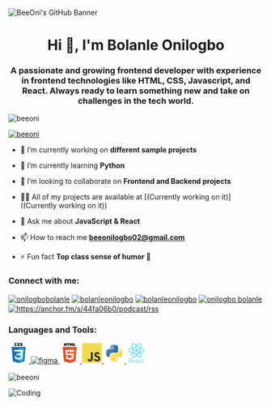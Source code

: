 ![BeeOni's GitHub Banner](https://www.canva.com/design/DAF-ohBrPt0/1a2N03gxr-OGlLUqNszf6A/view)    
<h1 align="center">Hi 👋, I'm Bolanle Onilogbo</h1>
<h3 align="center">A passionate and growing frontend developer with experience in frontend technologies like HTML, CSS, Javascript, and React. Always ready to learn something new and take on challenges in the tech world.</h3>

<p align="left"> <img src="https://komarev.com/ghpvc/?username=beeoni&label=Profile%20views&color=0e75b6&style=flat" alt="beeoni" /> </p>

<p align="left"> <a href="https://github.com/ryo-ma/github-profile-trophy"><img src="https://github-profile-trophy.vercel.app/?username=beeoni" alt="beeoni" /></a> </p>

- 🔭 I’m currently working on **different sample projects**

- 🌱 I’m currently learning **Python**

- 👯 I’m looking to collaborate on **Frontend and Backend projects**

- 👨‍💻 All of my projects are available at [(Currently working on it)]((Currently working on it))

- 💬 Ask me about **JavaScript & React**

- 📫 How to reach me **beeonilogbo02@gmail.com**

- ⚡ Fun fact **Top class sense of humor 🤡**

<h3 align="left">Connect with me:</h3>
<p align="left">
<a href="https://twitter.com/onilogbobolanle" target="blank"><img align="center" src="https://raw.githubusercontent.com/rahuldkjain/github-profile-readme-generator/master/src/images/icons/Social/twitter.svg" alt="onilogbobolanle" height="30" width="40" /></a>
<a href="https://linkedin.com/in/bolanleonilogbo" target="blank"><img align="center" src="https://raw.githubusercontent.com/rahuldkjain/github-profile-readme-generator/master/src/images/icons/Social/linked-in-alt.svg" alt="bolanleonilogbo" height="30" width="40" /></a>
<a href="https://instagram.com/bolanleonilogbo" target="blank"><img align="center" src="https://raw.githubusercontent.com/rahuldkjain/github-profile-readme-generator/master/src/images/icons/Social/instagram.svg" alt="bolanleonilogbo" height="30" width="40" /></a>
<a href="https://www.youtube.com/c/onilogbo bolanle" target="blank"><img align="center" src="https://raw.githubusercontent.com/rahuldkjain/github-profile-readme-generator/master/src/images/icons/Social/youtube.svg" alt="onilogbo bolanle" height="30" width="40" /></a>
<a href="/https://anchor.fm/s/44fa06b0/podcast/rss" target="blank"><img align="center" src="https://raw.githubusercontent.com/rahuldkjain/github-profile-readme-generator/master/src/images/icons/Social/rss.svg" alt="https://anchor.fm/s/44fa06b0/podcast/rss" height="30" width="40" /></a>
</p>

<h3 align="left">Languages and Tools:</h3>
<p align="left"> <a href="https://www.w3schools.com/css/" target="_blank" rel="noreferrer"> <img src="https://raw.githubusercontent.com/devicons/devicon/master/icons/css3/css3-original-wordmark.svg" alt="css3" width="40" height="40"/> </a> <a href="https://www.figma.com/" target="_blank" rel="noreferrer"> <img src="https://www.vectorlogo.zone/logos/figma/figma-icon.svg" alt="figma" width="40" height="40"/> </a> <a href="https://www.w3.org/html/" target="_blank" rel="noreferrer"> <img src="https://raw.githubusercontent.com/devicons/devicon/master/icons/html5/html5-original-wordmark.svg" alt="html5" width="40" height="40"/> </a> <a href="https://developer.mozilla.org/en-US/docs/Web/JavaScript" target="_blank" rel="noreferrer"> <img src="https://raw.githubusercontent.com/devicons/devicon/master/icons/javascript/javascript-original.svg" alt="javascript" width="40" height="40"/> </a> <a href="https://www.python.org" target="_blank" rel="noreferrer"> <img src="https://raw.githubusercontent.com/devicons/devicon/master/icons/python/python-original.svg" alt="python" width="40" height="40"/> </a> <a href="https://reactjs.org/" target="_blank" rel="noreferrer"> <img src="https://raw.githubusercontent.com/devicons/devicon/master/icons/react/react-original-wordmark.svg" alt="react" width="40" height="40"/> </a> </p>

<p><img align="center" src="https://github-readme-stats.vercel.app/api/top-langs?username=beeoni&show_icons=true&locale=en&layout=compact" alt="beeoni" /></p>

<img align="left" alt="Coding" width="400" src="https://www.canva.com/design/DAF-oh2MRjM/vVJ-E1mfxDp7O4OiAGxE0w/view">       
